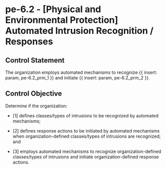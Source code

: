 # pe-6.2 - \[Physical and Environmental Protection\] Automated Intrusion Recognition / Responses

## Control Statement

The organization employs automated mechanisms to recognize {{ insert: param, pe-6.2_prm_1 }} and initiate {{ insert: param, pe-6.2_prm_2 }}.

## Control Objective

Determine if the organization:

- \[1\] defines classes/types of intrusions to be recognized by automated mechanisms;

- \[2\] defines response actions to be initiated by automated mechanisms when organization-defined classes/types of intrusions are recognized; and

- \[3\] employs automated mechanisms to recognize organization-defined classes/types of intrusions and initiate organization-defined response actions.
